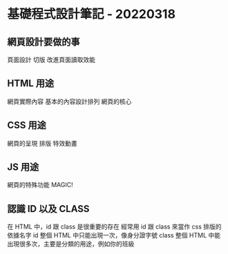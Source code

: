 # 基礎程式設計筆記 - 20220318

## 網頁設計要做的事

頁面設計
切版
改進頁面讀取效能

## HTML 用途

網頁實際內容
基本的內容設計排列
網頁的核心

## CSS 用途

網頁的呈現
排版
特效動畫

## JS 用途

網頁的特殊功能
MAGIC!

## 認識 ID 以及 CLASS

在 HTML 中，id 跟 class 是很重要的存在
經常用 id 跟 class 來當作 css 排版的依據名字
id 整個 HTML 中只能出現一次，像身分證字號
class 整個 HTML 中能出現很多次，主要是分類的用途，例如你的班級
